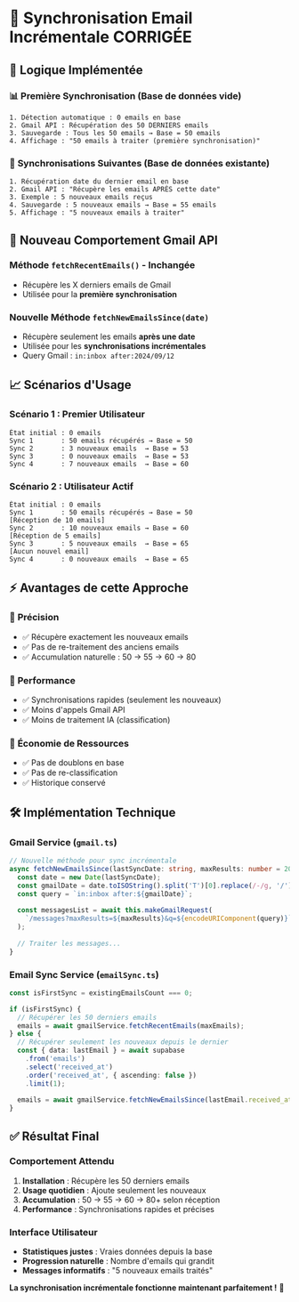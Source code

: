 # 🔄 Synchronisation Email Incrémentale CORRIGÉE

## 🎯 Logique Implémentée

### 📊 **Première Synchronisation** (Base de données vide)
```
1. Détection automatique : 0 emails en base
2. Gmail API : Récupération des 50 DERNIERS emails  
3. Sauvegarde : Tous les 50 emails → Base = 50 emails
4. Affichage : "50 emails à traiter (première synchronisation)"
```

### 🔄 **Synchronisations Suivantes** (Base de données existante)
```
1. Récupération date du dernier email en base
2. Gmail API : "Récupère les emails APRÈS cette date"
3. Exemple : 5 nouveaux emails reçus
4. Sauvegarde : 5 nouveaux emails → Base = 55 emails
5. Affichage : "5 nouveaux emails à traiter"
```

## 🚀 **Nouveau Comportement Gmail API**

### Méthode `fetchRecentEmails()` - Inchangée
- Récupère les X derniers emails de Gmail
- Utilisée pour la **première synchronisation**

### Nouvelle Méthode `fetchNewEmailsSince(date)`  
- Récupère seulement les emails **après une date**
- Utilisée pour les **synchronisations incrémentales**
- Query Gmail : `in:inbox after:2024/09/12`

## 📈 **Scénarios d'Usage**

### Scénario 1 : Premier Utilisateur
```
État initial : 0 emails
Sync 1       : 50 emails récupérés → Base = 50
Sync 2       : 3 nouveaux emails  → Base = 53  
Sync 3       : 0 nouveaux emails  → Base = 53
Sync 4       : 7 nouveaux emails  → Base = 60
```

### Scénario 2 : Utilisateur Actif  
```
État initial : 0 emails
Sync 1       : 50 emails récupérés → Base = 50
[Réception de 10 emails]
Sync 2       : 10 nouveaux emails → Base = 60
[Réception de 5 emails] 
Sync 3       : 5 nouveaux emails  → Base = 65
[Aucun nouvel email]
Sync 4       : 0 nouveaux emails  → Base = 65
```

## ⚡ **Avantages de cette Approche**

### 🎯 **Précision**
- ✅ Récupère exactement les nouveaux emails
- ✅ Pas de re-traitement des anciens emails
- ✅ Accumulation naturelle : 50 → 55 → 60 → 80

### 🚀 **Performance**  
- ✅ Synchronisations rapides (seulement les nouveaux)
- ✅ Moins d'appels Gmail API
- ✅ Moins de traitement IA (classification)

### 💾 **Économie de Ressources**
- ✅ Pas de doublons en base
- ✅ Pas de re-classification
- ✅ Historique conservé

## 🛠️ **Implémentation Technique**

### Gmail Service (`gmail.ts`)
```typescript
// Nouvelle méthode pour sync incrémentale
async fetchNewEmailsSince(lastSyncDate: string, maxResults: number = 20) {
  const date = new Date(lastSyncDate);
  const gmailDate = date.toISOString().split('T')[0].replace(/-/g, '/');
  const query = `in:inbox after:${gmailDate}`;
  
  const messagesList = await this.makeGmailRequest(
    `/messages?maxResults=${maxResults}&q=${encodeURIComponent(query)}`
  );
  
  // Traiter les messages...
}
```

### Email Sync Service (`emailSync.ts`)  
```typescript
const isFirstSync = existingEmailsCount === 0;

if (isFirstSync) {
  // Récupérer les 50 derniers emails
  emails = await gmailService.fetchRecentEmails(maxEmails);
} else {
  // Récupérer seulement les nouveaux depuis le dernier
  const { data: lastEmail } = await supabase
    .from('emails')
    .select('received_at')
    .order('received_at', { ascending: false })
    .limit(1);
    
  emails = await gmailService.fetchNewEmailsSince(lastEmail.received_at, 50);
}
```

## ✅ **Résultat Final**

### Comportement Attendu
1. **Installation** : Récupère les 50 derniers emails
2. **Usage quotidien** : Ajoute seulement les nouveaux
3. **Accumulation** : 50 → 55 → 60 → 80+ selon réception
4. **Performance** : Synchronisations rapides et précises

### Interface Utilisateur
- **Statistiques justes** : Vraies données depuis la base
- **Progression naturelle** : Nombre d'emails qui grandit
- **Messages informatifs** : "5 nouveaux emails traités"

**La synchronisation incrémentale fonctionne maintenant parfaitement !** 🎉
